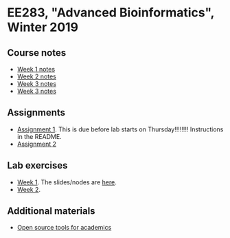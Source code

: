# EE283, "Advanced Bioinformatics", Winter 2019

## Course notes

* [Week 1 notes](Week1Lecture.md)
* [Week 2 notes](Intro2Python.html)
* [Week 3 notes](Plotting1.md)
* [Week 3 notes](Plotting2.md)

## Assignments

* [Assignment 1](https://github.com/ThorntonLab/AdvInformatics2019Assignment1).  This is due before lab starts on
  Thursday!!!!!!!!  Instructions in the README.
* [Assignment 2](hw2.md)

## Lab exercises

* [Week 1](Lab1.md).  The slides/nodes are [here](tidyverse.md).
* [Week 2](Lab2.md).  

## Additional materials

* [Open source tools for academics](oss.md)
